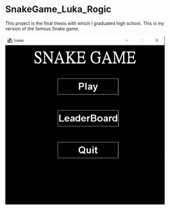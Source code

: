 # SnakeGame_Luka_Rogic


This project is the final thesis with which I graduated high school. This is my version of the famous Snake game.


![SnakeGameScreenshot.PNG](SnakeGameScreenshot.PNG)
